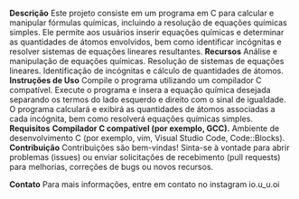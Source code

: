 **Descrição**
Este projeto consiste em um programa em C para calcular e manipular fórmulas químicas, incluindo a resolução de equações químicas simples. Ele permite aos usuários inserir equações químicas e determinar as quantidades de átomos envolvidos, bem como identificar incógnitas e resolver sistemas de equações lineares resultantes.
**Recursos**
Análise e manipulação de equações químicas.
Resolução de sistemas de equações lineares.
Identificação de incógnitas e cálculo de quantidades de átomos.
**Instruções de Uso**
Compile o programa utilizando um compilador C compatível.
Execute o programa e insera a equação química desejada separando os termos do lado esquerdo e direito com o sinal de igualdade.
O programa calculará e exibirá as quantidades de átomos associadas a cada incógnita, bem como resolverá equações químicas simples.
**Requisitos**
**Compilador C compatível (por exemplo, GCC).**
Ambiente de desenvolvimento C (por exemplo, vim, Visual Studio Code, Code::Blocks).
**Contribuição**
Contribuições são bem-vindas! Sinta-se à vontade para abrir problemas (issues) ou enviar solicitações de recebimento (pull requests) para melhorias, correções de bugs ou novos recursos.

**Contato**
Para mais informações, entre em contato no instagram io.u_u.oi
